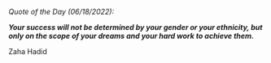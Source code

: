 *Quote of the Day (06/18/2022):*

_**Your success will not be determined by your gender or your ethnicity, but only on the scope of your dreams and your hard work to achieve them.**_

Zaha Hadid